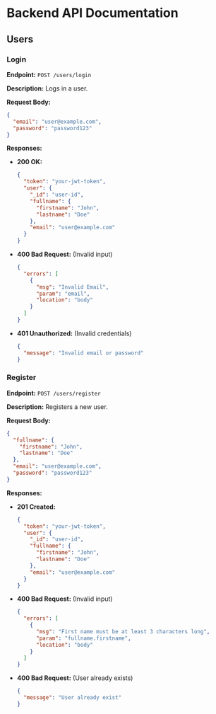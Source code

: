 # Backend API Documentation

## Users

### Login

**Endpoint:** `POST /users/login`

**Description:** Logs in a user.

**Request Body:**

```json
{
  "email": "user@example.com",
  "password": "password123"
}
```

**Responses:**

* **200 OK:**
  ```json
  {
    "token": "your-jwt-token",
    "user": {
      "_id": "user-id",
      "fullname": {
        "firstname": "John",
        "lastname": "Doe"
      },
      "email": "user@example.com"
    }
  }
  ```
* **400 Bad Request:** (Invalid input)
  ```json
  {
    "errors": [
      {
        "msg": "Invalid Email",
        "param": "email",
        "location": "body"
      }
    ]
  }
  ```
* **401 Unauthorized:** (Invalid credentials)
  ```json
  {
    "message": "Invalid email or password"
  }
  ```

### Register

**Endpoint:** `POST /users/register`

**Description:** Registers a new user.

**Request Body:**

```json
{
  "fullname": {
    "firstname": "John",
    "lastname": "Doe"
  },
  "email": "user@example.com",
  "password": "password123"
}
```

**Responses:**

* **201 Created:**
  ```json
  {
    "token": "your-jwt-token",
    "user": {
      "_id": "user-id",
      "fullname": {
        "firstname": "John",
        "lastname": "Doe"
      },
      "email": "user@example.com"
    }
  }
  ```
* **400 Bad Request:** (Invalid input)
  ```json
  {
    "errors": [
      {
        "msg": "First name must be at least 3 characters long",
        "param": "fullname.firstname",
        "location": "body"
      }
    ]
  }
  ```
* **400 Bad Request:** (User already exists)
  ```json
  {
    "message": "User already exist"
  }
  ```
